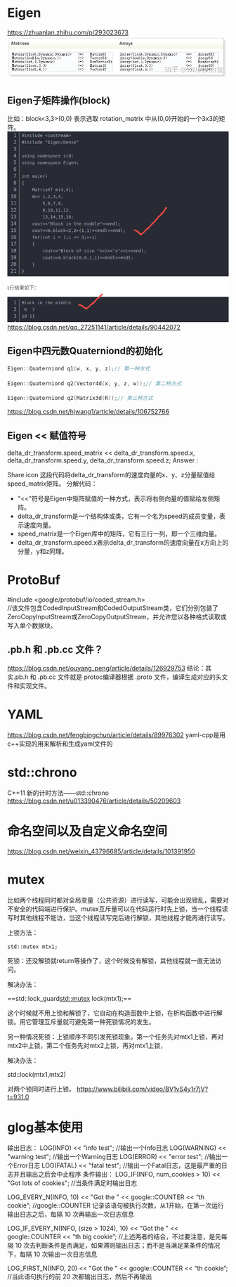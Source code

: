 # Eigen
https://zhuanlan.zhihu.com/p/293023673
![](images/2023-05-25-10-06-08.png)
## Eigen子矩阵操作(block)
  比如：block<3,3>(0,0) 表示选取 rotation_matrix 中从(0,0)开始的一个3x3的矩阵。
![](images/2023-05-25-17-25-46.png)
https://blog.csdn.net/qq_27251141/article/details/90442072
## Eigen中四元数Quaterniond的初始化
```c++
Eigen::Quaterniond q1(w, x, y, z);// 第一种方式
 
Eigen::Quaterniond q2(Vector4d(x, y, z, w));// 第二种方式
 
Eigen::Quaterniond q2(Matrix3d(R));// 第三种方式
```
https://blog.csdn.net/hjwang1/article/details/106752766
## Eigen << 赋值符号
delta_dr_transform.speed_matrix << delta_dr_transform.speed.x, delta_dr_transform.speed.y, delta_dr_transform.speed.z;
Answer :

Share icon
这段代码将delta_dr_transform的速度向量的x、y、z分量赋值给speed_matrix矩阵。 
 分解代码： 
- "<<"符号是Eigen中矩阵赋值的一种方式，表示将右侧向量的值赋给左侧矩阵。 
- delta_dr_transform是一个结构体或类，它有一个名为speed的成员变量，表示速度向量。 
- speed_matrix是一个Eigen库中的矩阵，它有三行一列，即一个三维向量。 
- delta_dr_transform.speed.x表示delta_dr_transform的速度向量在x方向上的分量，y和z同理。
# ProtoBuf
\#include <google/protobuf/io/coded_stream.h>  
//该文件包含CodedInputStream和CodedOutputStream类，它们分别包装了ZeroCopyInputStream或ZeroCopyOutputStream，并允许您以各种格式读取或写入单个数据块。
## .pb.h 和 .pb.cc 文件？
https://blog.csdn.net/ouyang_peng/article/details/126929753
结论：其实.pb.h 和 .pb.cc 文件就是 protoc编译器根据 .proto 文件，编译生成对应的头文件和实现文件。
# YAML
https://blog.csdn.net/fengbingchun/article/details/89976302
yaml-cpp是用c++实现的用来解析和生成yaml文件的
# std::chrono
C++11 新的计时方法——std::chrono 
https://blog.csdn.net/u013390476/article/details/50209603
# 命名空间以及自定义命名空间
https://blog.csdn.net/weixin_43796685/article/details/101391950
# mutex
比如两个线程同时都对全局变量（公共资源）进行读写，可能会出现错乱，需要对不安全的代码端进行保护。mutex互斥量可以在代码运行时先上锁，当一个线程读写时其他线程不能访，当这个线程读写完后进行解锁，其他线程才能再进行读写。

上锁方法：
```
std::mutex mtx1;
```
死锁：还没解锁就return等操作了，这个时候没有解锁，其他线程就一直无法访问。

解决办法：

==std::lock_guard<std::mutex> lock(mtx1);==

这个时候就不用上锁和解锁了，它自动在构造函数中上锁，在析构函数中进行解锁。用它管理互斥量就可避免第一种死锁情况的发生。

另一种情况死锁：上锁顺序不同引发死锁现象。第一个任务先对mtx1上锁，再对mtx2中上锁，第二个任务先对mtx2上锁，再对mtx1上锁，

解决办法：

std::lock(mtx1,mtx2)

对两个锁同时进行上锁。
https://www.bilibili.com/video/BV1vS4y1r7jV?t=931.0
# glog基本使用

输出日志：
LOG(INFO) << "info test";  //输出一个Info日志
LOG(WARNING) << "warning test";  //输出一个Warning日志
LOG(ERROR) << "error test";  //输出一个Error日志
LOG(FATAL) << "fatal test";  //输出一个Fatal日志，这是最严重的日志并且输出之后会中止程序
条件输出：
LOG_IF(INFO, num_cookies > 10) << "Got lots of cookies";  //当条件满足时输出日志

LOG_EVERY_N(INFO, 10) << "Got the " << google::COUNTER << “th cookie”; //google::COUNTER 记录该语句被执行次数，从1开始，在第一次运行输出日志之后，每隔 10 次再输出一次日志信息

LOG_IF_EVERY_N(INFO, (size > 1024), 10) << "Got the " << google::COUNTER << “th big cookie”; //上述两者的结合，不过要注意，是先每隔 10 次去判断条件是否满足，如果滞则输出日志；而不是当满足某条件的情况下，每隔 10 次输出一次日志信息

LOG_FIRST_N(INFO, 20) << "Got the " << google::COUNTER << “th cookie”; //当此语句执行的前 20 次都输出日志，然后不再输出